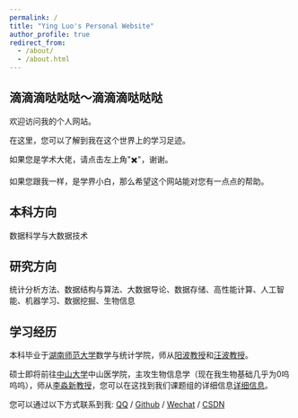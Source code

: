 ```yaml
---
permalink: /
title: "Ying Luo's Personal Website"
author_profile: true
redirect_from: 
  - /about/
  - /about.html
---
```


## 滴滴滴哒哒哒～滴滴滴哒哒哒

欢迎访问我的个人网站。

在这里，您可以了解到我在这个世界上的学习足迹。

如果您是学术大佬，请点击左上角"✖️"，谢谢。

如果您跟我一样，是学界小白，那么希望这个网站能对您有一点点的帮助。

## 本科方向
数据科学与大数据技术

## 研究方向
统计分析方法、数据结构与算法、大数据导论、数据存储、高性能计算、人工智能、机器学习、数据挖掘、生物信息

## 学习经历
本科毕业于[湖南师范大学](https://www.hunnu.edu.cn/)数学与统计学院，师从[阳波教授](https://gsy.hunnu.edu.cn/info/1071/2383.htm)和[汪波教授](https://mc.hunnu.edu.cn/info/1665/4957.htm)。

硕士即将前往[中山大学]((https://www.sysu.edu.cn/))中山医学院，主攻生物信息学（现在我生物基础几乎为0呜呜呜），师从[李淼新教授](https://zssom.sysu.edu.cn/zh-hans/teacher/472)，您可以在这找到我们课题组的详细信息[详细信息](http://pmglab.top/)。

您可以通过以下方式联系到我: [QQ](../images/qq.jpg) / [Github](https://github.com/yingluo2002) / [Wechat](../images/wechat.jpg) / [CSDN](https://blog.csdn.net/sixibiheye)

